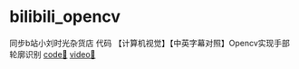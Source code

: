 # bilibili_opencv
同步b站小刘时光杂货店 代码
【计算机视觉】【中英字幕对照】Opencv实现手部轮廓识别 [code🔗](https://github.com/liuxianyi/bilibili_opencv/blob/main/HandMarkRecognition/HandTrackingMdule.py) [video🔗](https://www.bilibili.com/video/BV1Hv411n7LK?t=146)
